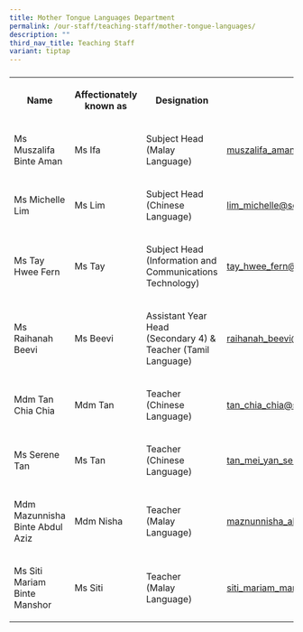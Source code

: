 ```yaml
---
title: Mother Tongue Languages Department
permalink: /our-staff/teaching-staff/mother-tongue-languages/
description: ""
third_nav_title: Teaching Staff
variant: tiptap
---
```

<h3></h3>
<table style="minWidth: 100px">
<colgroup>
<col>
<col>
<col>
<col>
</colgroup>
<tbody>
<tr>
<th rowspan="1" colspan="1">
<p>Name</p>
</th>
<th rowspan="1" colspan="1">
<p>Affectionately
<br>known as</p>
</th>
<th rowspan="1" colspan="1">
<p>Designation</p>
</th>
<th rowspan="1" colspan="1">
<p>Email</p>
</th>
</tr>
<tr>
<td rowspan="1" colspan="1">
<p>Ms Muszalifa Binte Aman</p>
</td>
<td rowspan="1" colspan="1">
<p>Ms Ifa</p>
</td>
<td rowspan="1" colspan="1">
<p>Subject Head
<br>(Malay Language)</p>
</td>
<td rowspan="1" colspan="1">
<p><a href="mailto:muszalifa_aman@schools.gov.sg" rel="noopener noreferrer nofollow" target="_blank">muszalifa_aman@schools.gov.sg</a>
</p>
</td>
</tr>
<tr>
<td rowspan="1" colspan="1">
<p>Ms Michelle Lim</p>
</td>
<td rowspan="1" colspan="1">
<p>Ms Lim</p>
</td>
<td rowspan="1" colspan="1">
<p>Subject Head
<br>(Chinese Language)</p>
</td>
<td rowspan="1" colspan="1">
<p><a href="mailto:lim_michelle@schools.gov.sg" rel="noopener noreferrer nofollow" target="_blank">lim_michelle@schools.gov.sg</a>
</p>
</td>
</tr>
<tr>
<td rowspan="1" colspan="1">
<p>Ms Tay Hwee Fern</p>
</td>
<td rowspan="1" colspan="1">
<p>Ms Tay</p>
</td>
<td rowspan="1" colspan="1">
<p>Subject Head
<br>(Information and Communications Technology)</p>
</td>
<td rowspan="1" colspan="1">
<p><a href="mailto:tay_hwee_fern@schools.gov.sg" rel="noopener noreferrer nofollow" target="_blank">tay_hwee_fern@schools.gov.sg</a>
</p>
</td>
</tr>
<tr>
<td rowspan="1" colspan="1">
<p>Ms Raihanah Beevi</p>
</td>
<td rowspan="1" colspan="1">
<p>Ms Beevi</p>
</td>
<td rowspan="1" colspan="1">
<p>Assistant Year Head (Secondary 4) &amp;
<br>Teacher (Tamil Language)</p>
</td>
<td rowspan="1" colspan="1">
<p><a href="mailto:raihanah_beevi@schools.gov.sg" rel="noopener noreferrer nofollow" target="_blank">raihanah_beevi@schools.gov.sg</a>
</p>
</td>
</tr>
<tr>
<td rowspan="1" colspan="1">
<p>Mdm Tan Chia Chia</p>
</td>
<td rowspan="1" colspan="1">
<p>Mdm Tan</p>
</td>
<td rowspan="1" colspan="1">
<p>Teacher
<br>(Chinese Language)</p>
</td>
<td rowspan="1" colspan="1">
<p><a href="mailto:tan_chia_chia@schools.gov.sg" rel="noopener noreferrer nofollow" target="_blank">tan_chia_chia@schools.gov.sg</a>
</p>
</td>
</tr>
<tr>
<td rowspan="1" colspan="1">
<p>Ms Serene Tan</p>
</td>
<td rowspan="1" colspan="1">
<p>Ms Tan</p>
</td>
<td rowspan="1" colspan="1">
<p>Teacher
<br>(Chinese Language)</p>
</td>
<td rowspan="1" colspan="1">
<p><a href="mailto:ho_yuen_ming_vicky@schools.gov.sg" rel="noopener noreferrer nofollow" target="_blank">tan_mei_yan_serene@schools.gov.sg</a>
</p>
</td>
</tr>
<tr>
<td rowspan="1" colspan="1">
<p>Mdm Mazunnisha Binte Abdul Aziz</p>
</td>
<td rowspan="1" colspan="1">
<p>Mdm Nisha</p>
</td>
<td rowspan="1" colspan="1">
<p>Teacher
<br>(Malay Language)</p>
</td>
<td rowspan="1" colspan="1">
<p><a href="mailto:maznunnisha_abdul_aziz@schools.gov.sg" rel="noopener noreferrer nofollow" target="_blank">maznunnisha_abdul_aziz@schools.gov.sg</a>
</p>
</td>
</tr>
<tr>
<td rowspan="1" colspan="1">
<p>Ms Siti Mariam Binte Manshor</p>
</td>
<td rowspan="1" colspan="1">
<p>Ms Siti</p>
</td>
<td rowspan="1" colspan="1">
<p>Teacher
<br>(Malay Language)</p>
</td>
<td rowspan="1" colspan="1">
<p><a href="mailto:siti_mariam_manshor@schools.gov.sg" rel="noopener noreferrer nofollow" target="_blank">siti_mariam_manshor@schools.gov.sg</a>
</p>
</td>
</tr>
</tbody>
</table>
<h4></h4>
<p></p>